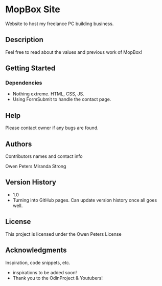 # MopBox Site

Website to host my freelance PC building business.

## Description

Feel free to read about the values and previous work of MopBox!

## Getting Started

### Dependencies

* Nothing extreme. HTML, CSS, JS.
* Using FormSubmit to handle the contact page.

## Help

Please contact owner if any bugs are found.

## Authors

Contributors names and contact info

Owen Peters
Miranda Strong

## Version History

* 1.0
*   Turning into GitHub pages. Can update version history once all goes well.

## License

This project is licensed under the Owen Peters License

## Acknowledgments

Inspiration, code snippets, etc.
* inspirations to be added soon!
* Thank you to the OdinProject & Youtubers!
